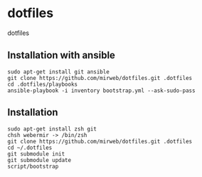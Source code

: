 dotfiles
========

dotfiles

Installation with ansible
-------------------------
    sudo apt-get install git ansible
    git clone https://github.com/mirweb/dotfiles.git .dotfiles
    cd .dotfiles/playbooks
    ansible-playbook -i inventory bootstrap.yml --ask-sudo-pass

Installation
------------

    sudo apt-get install zsh git
    chsh webermir -> /bin/zsh
    git clone https://github.com/mirweb/dotfiles.git .dotfiles
    cd ~/.dotfiles
    git submodule init
    git submodule update
    script/bootstrap
